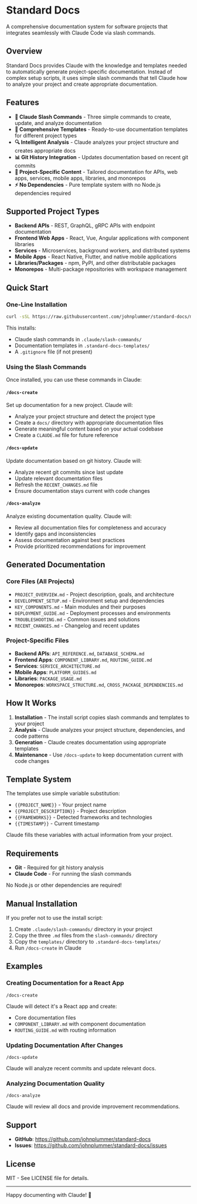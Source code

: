 # Standard Docs

A comprehensive documentation system for software projects that integrates seamlessly with Claude Code via slash commands.

## Overview

Standard Docs provides Claude with the knowledge and templates needed to automatically generate project-specific documentation. Instead of complex setup scripts, it uses simple slash commands that tell Claude how to analyze your project and create appropriate documentation.

## Features

- **🤖 Claude Slash Commands** - Three simple commands to create, update, and analyze documentation
- **📝 Comprehensive Templates** - Ready-to-use documentation templates for different project types
- **🔍 Intelligent Analysis** - Claude analyzes your project structure and creates appropriate docs
- **📊 Git History Integration** - Updates documentation based on recent git commits
- **🎯 Project-Specific Content** - Tailored documentation for APIs, web apps, services, mobile apps, libraries, and monorepos
- **⚡ No Dependencies** - Pure template system with no Node.js dependencies required

## Supported Project Types

- **Backend APIs** - REST, GraphQL, gRPC APIs with endpoint documentation
- **Frontend Web Apps** - React, Vue, Angular applications with component libraries  
- **Services** - Microservices, background workers, and distributed systems
- **Mobile Apps** - React Native, Flutter, and native mobile applications
- **Libraries/Packages** - npm, PyPI, and other distributable packages
- **Monorepos** - Multi-package repositories with workspace management

## Quick Start

### One-Line Installation

```bash
curl -sSL https://raw.githubusercontent.com/johnplummer/standard-docs/main/install.sh | bash
```

This installs:

- Claude slash commands in `.claude/slash-commands/`
- Documentation templates in `.standard-docs-templates/`
- A `.gitignore` file (if not present)

### Using the Slash Commands

Once installed, you can use these commands in Claude:

#### `/docs-create`

Set up documentation for a new project. Claude will:

- Analyze your project structure and detect the project type
- Create a `docs/` directory with appropriate documentation files
- Generate meaningful content based on your actual codebase
- Create a `CLAUDE.md` file for future reference

#### `/docs-update`

Update documentation based on git history. Claude will:

- Analyze recent git commits since last update
- Update relevant documentation files
- Refresh the `RECENT_CHANGES.md` file
- Ensure documentation stays current with code changes

#### `/docs-analyze`

Analyze existing documentation quality. Claude will:

- Review all documentation files for completeness and accuracy
- Identify gaps and inconsistencies
- Assess documentation against best practices
- Provide prioritized recommendations for improvement

## Generated Documentation

### Core Files (All Projects)

- `PROJECT_OVERVIEW.md` - Project description, goals, and architecture
- `DEVELOPMENT_SETUP.md` - Environment setup and dependencies
- `KEY_COMPONENTS.md` - Main modules and their purposes
- `DEPLOYMENT_GUIDE.md` - Deployment processes and environments
- `TROUBLESHOOTING.md` - Common issues and solutions
- `RECENT_CHANGES.md` - Changelog and recent updates

### Project-Specific Files

- **Backend APIs**: `API_REFERENCE.md`, `DATABASE_SCHEMA.md`
- **Frontend Apps**: `COMPONENT_LIBRARY.md`, `ROUTING_GUIDE.md`
- **Services**: `SERVICE_ARCHITECTURE.md`
- **Mobile Apps**: `PLATFORM_GUIDES.md`
- **Libraries**: `PACKAGE_USAGE.md`
- **Monorepos**: `WORKSPACE_STRUCTURE.md`, `CROSS_PACKAGE_DEPENDENCIES.md`

## How It Works

1. **Installation** - The install script copies slash commands and templates to your project
2. **Analysis** - Claude analyzes your project structure, dependencies, and code patterns
3. **Generation** - Claude creates documentation using appropriate templates
4. **Maintenance** - Use `/docs-update` to keep documentation current with code changes

## Template System

The templates use simple variable substitution:

- `{{PROJECT_NAME}}` - Your project name
- `{{PROJECT_DESCRIPTION}}` - Project description
- `{{FRAMEWORKS}}` - Detected frameworks and technologies
- `{{TIMESTAMP}}` - Current timestamp

Claude fills these variables with actual information from your project.

## Requirements

- **Git** - Required for git history analysis
- **Claude Code** - For running the slash commands

No Node.js or other dependencies are required!

## Manual Installation

If you prefer not to use the install script:

1. Create `.claude/slash-commands/` directory in your project
2. Copy the three `.md` files from the `slash-commands/` directory
3. Copy the `templates/` directory to `.standard-docs-templates/`
4. Run `/docs-create` in Claude

## Examples

### Creating Documentation for a React App

```text
/docs-create
```

Claude will detect it's a React app and create:

- Core documentation files
- `COMPONENT_LIBRARY.md` with component documentation
- `ROUTING_GUIDE.md` with routing information

### Updating Documentation After Changes

```text
/docs-update
```

Claude will analyze recent commits and update relevant docs.

### Analyzing Documentation Quality

```text
/docs-analyze
```

Claude will review all docs and provide improvement recommendations.

## Support

- **GitHub**: <https://github.com/johnplummer/standard-docs>
- **Issues**: <https://github.com/johnplummer/standard-docs/issues>

## License

MIT - See LICENSE file for details.

---

Happy documenting with Claude! 🎉
